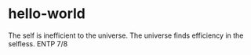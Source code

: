 # hello-world
The self is inefficient to the universe. The universe finds efficiency in the selfless.
ENTP 7/8
